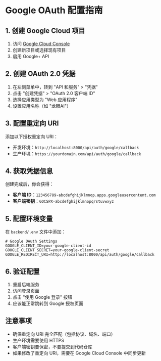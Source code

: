 # Google OAuth 配置指南

## 1. 创建 Google Cloud 项目

1. 访问 [Google Cloud Console](https://console.cloud.google.com/)
2. 创建新项目或选择现有项目
3. 启用 Google+ API

## 2. 创建 OAuth 2.0 凭据

1. 在左侧菜单中，转到 "API 和服务" > "凭据"
2. 点击 "创建凭据" > "OAuth 2.0 客户端 ID"
3. 选择应用类型为 "Web 应用程序"
4. 设置应用名称（如 "龙眼AI"）

## 3. 配置重定向 URI

添加以下授权重定向 URI：
- 开发环境：`http://localhost:8000/api/auth/google/callback`
- 生产环境：`https://yourdomain.com/api/auth/google/callback`

## 4. 获取凭据信息

创建完成后，你会获得：
- **客户端 ID**：`123456789-abcdefghijklmnop.apps.googleusercontent.com`
- **客户端密钥**：`GOCSPX-abcdefghijklmnopqrstuvwxyz`

## 5. 配置环境变量

在 `backend/.env` 文件中添加：

```env
# Google OAuth Settings
GOOGLE_CLIENT_ID=your-google-client-id
GOOGLE_CLIENT_SECRET=your-google-client-secret
GOOGLE_REDIRECT_URI=http://localhost:8000/api/auth/google/callback
```

## 6. 验证配置

1. 重启后端服务
2. 访问登录页面
3. 点击 "使用 Google 登录" 按钮
4. 应该能正常跳转到 Google 授权页面

## 注意事项

- 确保重定向 URI 完全匹配（包括协议、域名、端口）
- 生产环境需要使用 HTTPS
- 客户端密钥要保密，不要提交到代码仓库
- 如果修改了重定向 URI，需要在 Google Cloud Console 中同步更新 